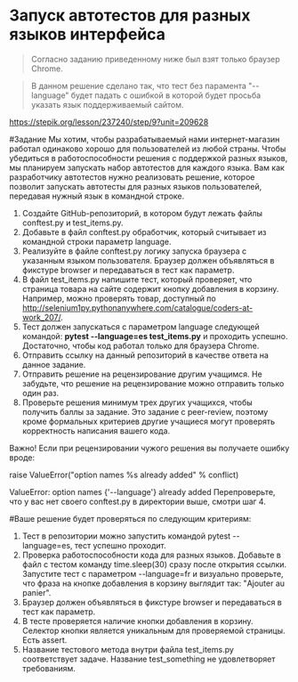 # Запуск автотестов для разных языков интерфейса
>Согласно заданию приведенному ниже был взят только браузер Chrome.

>В данном решение сделано так, что тест без парамента "--language" будет падать с ошибкой в которой будет просьба указать язык поддерживаемый сайтом.

https://stepik.org/lesson/237240/step/9?unit=209628

#Задание
Мы хотим, чтобы разрабатываемый нами интернет-магазин работал одинаково хорошо для пользователей из любой страны. Чтобы убедиться в работоспособности решения с поддержкой разных языков, мы планируем запускать набор автотестов для каждого языка. Вам как разработчику автотестов нужно реализовать решение, которое позволит запускать автотесты для разных языков пользователей, передавая нужный язык в командной строке.

1. Создайте GitHub-репозиторий, в котором будут лежать файлы conftest.py и test_items.py.
2. Добавьте в файл conftest.py обработчик, который считывает из командной строки параметр language.
3. Реализуйте в файле conftest.py логику запуска браузера с указанным языком пользователя. Браузер должен объявляться в фикстуре browser и передаваться в тест как параметр.
4. В файл test_items.py напишите тест, который проверяет, что страница товара на сайте содержит кнопку добавления в корзину. Например, можно проверять товар, доступный по http://selenium1py.pythonanywhere.com/catalogue/coders-at-work_207/.
5. Тест должен запускаться с параметром language следующей командой:
**pytest --language=es test_items.py**
и проходить успешно. Достаточно, чтобы код работал только для браузера Сhrome.
6. Отправить ссылку на данный репозиторий в качестве ответа на данное задание.
7. Отправить решение на рецензирование другим учащимся. Не забудьте, что решение на рецензирование можно отправить только один раз.
8. Проверьте решения минимум трех других учащихся, чтобы получить баллы за задание.
Это задание с peer-review, поэтому кроме формальных критериев другие учащиеся могут проверять корректность написания вашего кода. 

Важно! Если при рецензировании чужого решения вы получаете ошибку вроде: 

raise ValueError("option names %s already added" % conflict)

ValueError: option names {'--language'} already added
Перепроверьте, что у вас нет своего conftest.py в директории выше, смотри шаг 4.


#Ваше решение будет проверяться по следующим критериям:

1. Тест в репозитории можно запустить командой pytest --language=es, тест успешно проходит.
2. Проверка работоспособности кода для разных языков. Добавьте в файл с тестом команду time.sleep(30) сразу после открытия ссылки. Запустите тест с параметром --language=fr и визуально проверьте, что фраза на кнопке добавления в корзину выглядит так: "Ajouter au panier".
3. Браузер должен объявляться в фикстуре browser и передаваться в тест как параметр.
4. В тесте проверяется наличие кнопки добавления в корзину. Селектор кнопки является уникальным для проверяемой страницы. Есть assert.
5. Название тестового метода внутри файла test_items.py соответствует задаче. Название test_something не удовлетворяет требованиям.

